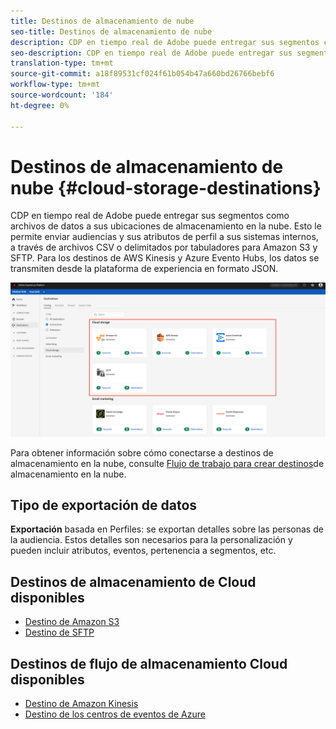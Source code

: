 ```yaml
---
title: Destinos de almacenamiento de nube
seo-title: Destinos de almacenamiento de nube
description: CDP en tiempo real de Adobe puede entregar sus segmentos como archivos de datos a sus ubicaciones de Amazon S3, AWS Kinesis, Azure Evento Hubs o SFTP cloud almacenamiento.
seo-description: CDP en tiempo real de Adobe puede entregar sus segmentos como archivos de datos a sus ubicaciones de Amazon S3, AWS Kinesis, Azure Evento Hubs o SFTP cloud almacenamiento.
translation-type: tm+mt
source-git-commit: a18f89531cf024f61b054b47a660bd26766bebf6
workflow-type: tm+mt
source-wordcount: '184'
ht-degree: 0%

---
```



# Destinos de almacenamiento de nube {#cloud-storage-destinations}

CDP en tiempo real de Adobe puede entregar sus segmentos como archivos de datos a sus ubicaciones de almacenamiento en la nube. Esto le permite enviar audiencias y sus atributos de perfil a sus sistemas internos, a través de archivos CSV o delimitados por tabuladores para Amazon S3 y SFTP. Para los destinos de AWS Kinesis y Azure Evento Hubs, los datos se transmiten desde la plataforma de experiencia en formato JSON.

![Destinos de almacenamiento de Adobe Cloud](/help/rtcdp/destinations/assets/cloud-storage-destinations.png)

Para obtener información sobre cómo conectarse a destinos de almacenamiento en la nube, consulte [Flujo de trabajo para crear destinos](/help/rtcdp/destinations/cloud-storage-destinations-workflow.md)de almacenamiento en la nube.

## Tipo de exportación de datos

**Exportación** basada en Perfiles: se exportan detalles sobre las personas de la audiencia. Estos detalles son necesarios para la personalización y pueden incluir atributos, eventos, pertenencia a segmentos, etc.

## Destinos de almacenamiento de Cloud disponibles

* [Destino de Amazon S3](/help/rtcdp/destinations/amazon-s3-destination.md)
* [Destino de SFTP](/help/rtcdp/destinations/sftp-destination.md)

## Destinos de flujo de almacenamiento Cloud disponibles

* [Destino de Amazon Kinesis](/help/rtcdp/destinations/amazon-kinesis-destination.md)
* [Destino de los centros de eventos de Azure](/help/rtcdp/destinations/azure-event-hubs-destination.md)
